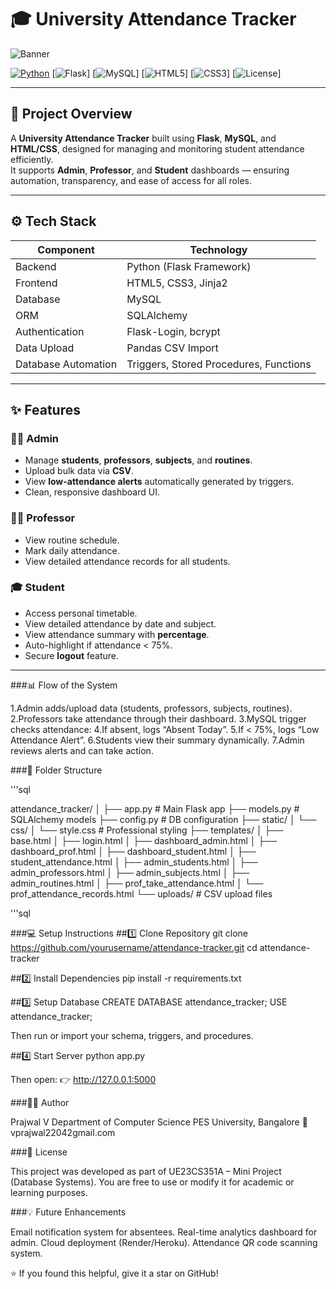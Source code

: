 # 🎓 University Attendance Tracker  
![Banner](https://img.shields.io/badge/University%20Mini%20Project-Flask%20%7C%20MySQL%20%7C%20Python-blue?style=for-the-badge&logo=python&logoColor=white)

[![Python](https://img.shields.io/badge/Python-3.10%2B-yellow?style=flat-square&logo=python)](https://www.python.org/)
[![Flask](https://img.shields.io/badge/Flask-Web%20Framework-black?style=flat-square&logo=flask)]
[![MySQL](https://img.shields.io/badge/MySQL-Database-blue?style=flat-square&logo=mysql)]
[![HTML5](https://img.shields.io/badge/HTML5-Frontend-orange?style=flat-square&logo=html5)]
[![CSS3](https://img.shields.io/badge/CSS3-Design-blue?style=flat-square&logo=css3)]
[![License](https://img.shields.io/badge/License-Academic-green?style=flat-square)]

---

## 🏫 Project Overview

A **University Attendance Tracker** built using **Flask**, **MySQL**, and **HTML/CSS**, designed for managing and monitoring student attendance efficiently.  
It supports **Admin**, **Professor**, and **Student** dashboards — ensuring automation, transparency, and ease of access for all roles.

---

## ⚙️ Tech Stack

| Component | Technology |
|------------|-------------|
| Backend | Python (Flask Framework) |
| Frontend | HTML5, CSS3, Jinja2 |
| Database | MySQL |
| ORM | SQLAlchemy |
| Authentication | Flask-Login, bcrypt |
| Data Upload | Pandas CSV Import |
| Database Automation | Triggers, Stored Procedures, Functions |

---

## ✨ Features

### 👨‍💼 Admin
- Manage **students**, **professors**, **subjects**, and **routines**.
- Upload bulk data via **CSV**.
- View **low-attendance alerts** automatically generated by triggers.
- Clean, responsive dashboard UI.

### 👨‍🏫 Professor
- View routine schedule.
- Mark daily attendance.
- View detailed attendance records for all students.

### 🎓 Student
- Access personal timetable.
- View detailed attendance by date and subject.
- View attendance summary with **percentage**.
- Auto-highlight if attendance < 75%.
- Secure **logout** feature.

---



 ###📊 Flow of the System

1.Admin adds/upload data (students, professors, subjects, routines).
2.Professors take attendance through their dashboard.
3.MySQL trigger checks attendance:
4.If absent, logs “Absent Today”.
5.If < 75%, logs “Low Attendance Alert”.
6.Students view their summary dynamically.
7.Admin reviews alerts and can take action.


###🧾 Folder Structure

'''sql

attendance_tracker/
│
├── app.py                     # Main Flask app
├── models.py                  # SQLAlchemy models
├── config.py                  # DB configuration
├── static/
│   └── css/
│       └── style.css           # Professional styling
├── templates/
│   ├── base.html
│   ├── login.html
│   ├── dashboard_admin.html
│   ├── dashboard_prof.html
│   ├── dashboard_student.html
│   ├── student_attendance.html
│   ├── admin_students.html
│   ├── admin_professors.html
│   ├── admin_subjects.html
│   ├── admin_routines.html
│   ├── prof_take_attendance.html
│   └── prof_attendance_records.html
└── uploads/                    # CSV upload files

'''sql


###💻 Setup Instructions
##1️⃣ Clone Repository
git clone https://github.com/yourusername/attendance-tracker.git
cd attendance-tracker

##2️⃣ Install Dependencies
pip install -r requirements.txt

##3️⃣ Setup Database
CREATE DATABASE attendance_tracker;
USE attendance_tracker;


Then run or import your schema, triggers, and procedures.

##4️⃣ Start Server
python app.py


Then open:
👉 http://127.0.0.1:5000


###👨‍💻 Author

Prajwal V
Department of Computer Science
PES University, Bangalore
📧vprajwal22042gmail.com


###🧾 License

This project was developed as part of UE23CS351A – Mini Project (Database Systems).
You are free to use or modify it for academic or learning purposes.

###💡 Future Enhancements

Email notification system for absentees.
Real-time analytics dashboard for admin.
Cloud deployment (Render/Heroku).
Attendance QR code scanning system.


⭐ If you found this helpful, give it a star on GitHub!
